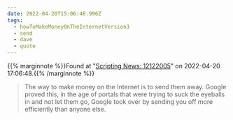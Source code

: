 ```yaml
---
date: 2022-04-20T15:06:48.996Z
tags:
  - howToMakeMoneyOnTheInternetVersion3
  - send
  - dave
  - quote
---
```

{{% marginnote %}}Found at "[Scripting News: 12122005](http://scripting.com/2005/12/12.html#howToMakeMoneyOnTheInternetVersion3)" on 2022-04-20 17:06:48.{{% /marginnote %}}

> The way to make money on the Internet is to send them away. Google proved this, in the age of portals that were trying to suck the eyeballs in and not let them go, Google took over by sending you off more efficiently than anyone else.

